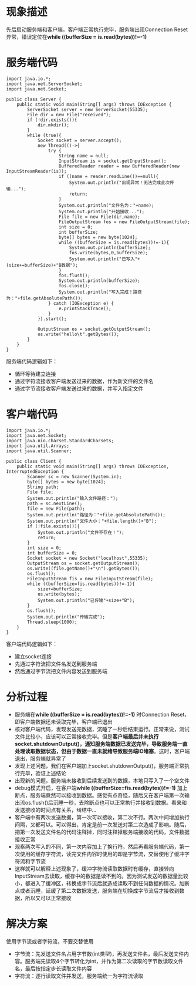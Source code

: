 # 现象描述
先后启动服务端和客户端，客户端正常执行完毕，服务端出现Connection Reset异常，错误定位在**while ((bufferSize = is.read(bytes))!=-1)**

# 服务端代码
```
import java.io.*;
import java.net.ServerSocket;
import java.net.Socket;

public class Server {
    public static void main(String[] args) throws IOException {
        ServerSocket server = new ServerSocket(55335);
        File dir = new File("received");
        if (!dir.exists()){
            dir.mkdir();
        }
        while (true){
            Socket socket = server.accept();
            new Thread(()->{
                try {
                    String name = null;
                    InputStream is = socket.getInputStream();
                    BufferedReader reader = new BufferedReader(new InputStreamReader(is));
                    if ((name = reader.readLine())==null){
                        System.out.println("出现异常！无法完成此次传输...");
                        return;
                    }
                    System.out.println("文件名为："+name);
                    System.out.println("开始接收...");
                    File file = new File(dir,name);
                    FileOutputStream fos = new FileOutputStream(file);
                    int size = 0;
                    int bufferSize;
                    byte[] bytes = new byte[1024];
                    while ((bufferSize = is.read(bytes))!=-1){
                        System.out.println(bufferSize);
                        fos.write(bytes,0,bufferSize);
                        System.out.println("已写入"+(size+=bufferSize)+"B数据");
                    }
                    fos.flush();
                    System.out.println(bufferSize);
                    fos.close();
                    System.out.println("写入完成！路径为："+file.getAbsolutePath());
                } catch (IOException e) {
                    e.printStackTrace();
                }
            }).start();

            OutputStream os = socket.getOutputStream();
            os.write("hello\t".getBytes());
        }
    }
}
```
服务端代码逻辑如下：
- 循环等待建立连接
- 通过字符流接收客户端发送过来的数据，作为新文件的文件名
- 通过字节流接收客户端发送过来的数据，并写入指定文件

# 客户端代码
```
import java.io.*;
import java.net.Socket;
import java.nio.charset.StandardCharsets;
import java.util.Arrays;
import java.util.Scanner;

public class Client {
    public static void main(String[] args) throws IOException, InterruptedException {
        Scanner sc = new Scanner(System.in);
        byte[] bytes = new byte[1024];
        String path;
        File file;
        System.out.println("输入文件路径：");
        path = sc.nextLine();
        file = new File(path);
        System.out.println("路径为："+file.getAbsolutePath());
        System.out.println("文件大小："+file.length()+"B");
        if (!file.exists()){
            System.out.println("文件不存在！");
            return;
        }
        int size = 0;
        int bufferSize = 0;
        Socket socket = new Socket("localhost",55335);
        OutputStream os = socket.getOutputStream();
        os.write((file.getName()+"\n").getBytes());
        os.flush();
        FileInputStream fis = new FileInputStream(file);
        while ((bufferSize=fis.read(bytes))!=-1){
            size+=bufferSize;
            os.write(bytes);
            System.out.println("已传输"+size+"B");
        }
        os.flush();
        System.out.println("传输完成");
        Thread.sleep(1000);
    }
}
```
客户端代码逻辑如下：
- 建立socket连接
- 先通过字符流把文件名发送到服务端
- 然后通过字节流把文件内容发送到服务端

# 分析过程
- 服务端在**while ((bufferSize = is.read(bytes))!=-1)** 时Connection Reset，即客户端数据还未读取完毕，客户端已退出
- 核对客户端代码，发现发送完数据，沉睡了一秒后结束运行。正常来说，测试文件比较小，应该可以正常接收完毕。但是**客户端最后并未执行socket.shutdownOutput()，通知服务端数据已发送完毕，导致服务端一直处理读取数据状态，但由于数据一直未就绪导致服务端IO堵塞**。这时，客户端退出，服务端就异常了
- 发现上述问题，我们在客户端加上socket.shutdownOutput()，服务端正常执行完毕，验证上述结论
- 出现新的问题，服务端未接收到后续发送到的数据，本地只写入了一个空文件
- debug模式开启，在客户端**while ((bufferSize=fis.read(bytes))!=-1)** 加上断点，服务端竟然可以接收到数据。感觉有点奇怪，随后又在客户端第一次输出流os.flush()后沉睡一秒，去除断点也可以正常执行并接收到数据。看来和发送接收的时间点有关系，纠结中...
- 客户端中有两次发送数据，第一次可以接收，第二次不行。两次中间增加执行间隔，又都可以。可以得出，肯定是前一次发送对第二次造成了影响。随后，把第一次发送文件名的代码注释掉，同时注释掉服务端接收的代码，文件数据接收正常
- 观察两次写入的不同，第一次内容加上了换行符。然后再看服务端代码，第一次使用的缓存字符流，读完文件内容时使用的却是字节流，交替使用了缓冲字符流和字节流
- 这样就可以解释上述现象了，缓冲字符流读取数据时有缓存，直接转向InputStream去读取，缓存中的数据是读不到的。因为测试发送的数据量比较小，都进入了缓冲区，转换成字节流后就造成读取不到任何数据的情况。加断点或者沉睡，延缓了第二次数据发送，服务端在切换成字节流后才接收到数据，所以又可以正常接收

# 解决方案
使用字节流或者字符流，不要交替使用
- 字节流：先发送文件名占用字节数(int类型)，再发送文件名，最后发送文件内容。服务端先读取4个字节转化为int，并作为第二次读取的字节数读取文件名，最后按指定步长读取文件内容
- 字符流：逐行读取文件并发送，服务端统一为字符流读取